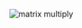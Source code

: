 ![matrix multiply](https://github.com/youngyang00/Mini_Projects/assets/172355193/3bab9a5a-348a-49e5-b37b-bd3c541cfe3b)
